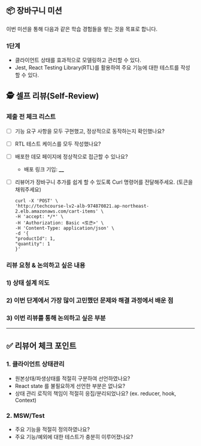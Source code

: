 ## 📦 장바구니 미션

이번 미션을 통해 다음과 같은 학습 경험들을 쌓는 것을 목표로 합니다.

### 1단계

- 클라이언트 상태를 효과적으로 모델링하고 관리할 수 있다.
- Jest, React Testing Library(RTL)를 활용하여 주요 기능에 대한 테스트를 작성할 수 있다.

## 🕵️ 셀프 리뷰(Self-Review)

### 제출 전 체크 리스트

- [ ] 기능 요구 사항을 모두 구현했고, 정상적으로 동작하는지 확인했나요?
- [ ] RTL 테스트 케이스를 모두 작성했나요?
- [ ] 배포한 데모 페이지에 정상적으로 접근할 수 있나요?

  - 배포 링크 기입: **\_\_**

- [ ] 리뷰어가 장바구니 추가를 쉽게 할 수 있도록 Curl 명령어를 전달해주세요. (토큰을 채워주세요)

  ```
  curl -X 'POST' \
  'http://techcourse-lv2-alb-974870821.ap-northeast-2.elb.amazonaws.com/cart-items' \
  -H 'accept: */*' \
  -H 'Authorization: Basic <토큰>' \
  -H 'Content-Type: application/json' \
  -d '{
  "productId": 1,
  "quantity": 1
  }'
  ```

### 리뷰 요청 & 논의하고 싶은 내용

### 1) 상태 설계 의도

### 2) 이번 단계에서 가장 많이 고민했던 문제와 해결 과정에서 배운 점

### 3) 이번 리뷰를 통해 논의하고 싶은 부분

---

## ✅ 리뷰어 체크 포인트

<!-- 리뷰어가 이 PR을 검토할 때 중점적으로 확인할 사항입니다.
코드의 완성도뿐만 아니라, 리뷰이가 구현 과정에서 어떤 고민과 결정을 하며 학습했는지도 함께 고려해 주세요. -->

### 1. 클라이언트 상태관리

- 원본상태/파생상태를 적절히 구분하여 선언하였나요?
- React state 를 불필요하게 선언한 부분은 없나요?
- 상태 관리 로직의 책임이 적절히 응집/분리되었나요? (ex. reducer, hook, Context)

### 2. MSW/Test

- 주요 기능을 적절히 정의하였나요?
- 주요 기능/예외에 대한 테스트가 충분히 이루어졌나요?
